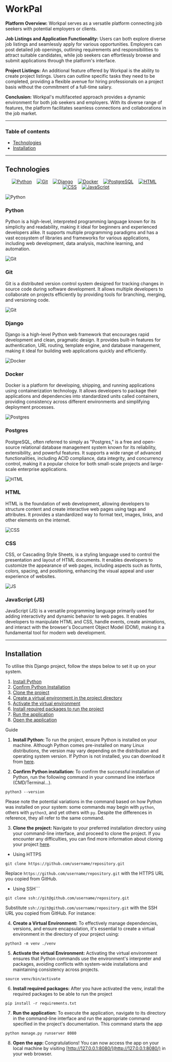 # WorkPal

**Platform Overview:** Workpal serves as a versatile platform connecting job seekers with potential employers or clients.

**Job Listings and Application Functionality:** Users can both explore diverse job listings and seamlessly apply for various opportunities. Employers can post detailed job openings, outlining requirements and responsibilities to attract suitable candidates, while job seekers can effortlessly browse and submit applications through the platform's interface.

**Project Listings:** An additional feature offered by Workpal is the ability to create project listings. Users can outline specific tasks they need to be completed, providing a flexible avenue for hiring professionals on a project basis without the commitment of a full-time salary.

**Conclusion:** Workpal's multifaceted approach provides a dynamic environment for both job seekers and employers. With its diverse range of features, the platform facilitates seamless connections and collaborations in the job market.

---
### Table of contents

* [Technologies](#technologies)
* [Installation](#installation)

---

<h2 id="section-id">Technologies</h2>

<p align="center">
    <a href="https://www.python.org"><img src="https://skillicons.dev/icons?i=python" alt="Python"></a>&nbsp;&nbsp;&nbsp;
    <a href="https://git-scm.com"><img src="https://skillicons.dev/icons?i=git" alt="Git"></a>&nbsp;&nbsp;&nbsp;
    <a href="https://www.djangoproject.com"><img src="https://skillicons.dev/icons?i=django" alt="Django"></a>&nbsp;&nbsp;&nbsp;
    <a href="https://www.docker.com"><img src="https://skillicons.dev/icons?i=docker" alt="Docker"></a>&nbsp;&nbsp;&nbsp;
    <a href="https://www.postgresql.org"><img src="https://skillicons.dev/icons?i=postgres" alt="PostgreSQL"></a>&nbsp;&nbsp;&nbsp;
    <a href="https://en.wikipedia.org/wiki/HTML"><img src="https://skillicons.dev/icons?i=html" alt="HTML"></a>&nbsp;&nbsp;&nbsp;
    <a href="https://bg.wikipedia.org/wiki/CSSj"><img src="https://skillicons.dev/icons?i=css" alt="CSS"></a>&nbsp;&nbsp;&nbsp;
    <a href="https://developer.mozilla.org/en-US/docs/Web/JavaScript"><img src="https://skillicons.dev/icons?i=js" alt="JavaScript"></a>
</p>


![Python](https://skillicons.dev/icons?i=python)

### Python

Python is a high-level, interpreted programming language known for its simplicity and readability, making it ideal for beginners and experienced developers alike. It supports multiple programming paradigms and has a vast ecosystem of libraries and frameworks for various applications, including web development, data analysis, machine learning, and automation.

![Git](https://skillicons.dev/icons?i=git)

### Git

Git is a distributed version control system designed for tracking changes in source code during software development. It allows multiple developers to collaborate on projects efficiently by providing tools for branching, merging, and versioning code.

![Git](https://skillicons.dev/icons?i=django)

### Django

Django is a high-level Python web framework that encourages rapid development and clean, pragmatic design. It provides built-in features for authentication, URL routing, template engine, and database management, making it ideal for building web applications quickly and efficiently.

![Docker](https://skillicons.dev/icons?i=docker)

### Docker

Docker is a platform for developing, shipping, and running applications using containerization technology. It allows developers to package their applications and dependencies into standardized units called containers, providing consistency across different environments and simplifying deployment processes.

![Postgres](https://skillicons.dev/icons?i=docker)

### Postgres

PostgreSQL, often referred to simply as "Postgres," is a free and open-source relational database management system known for its reliability, extensibility, and powerful features. It supports a wide range of advanced functionalities, including ACID compliance, data integrity, and concurrency control, making it a popular choice for both small-scale projects and large-scale enterprise applications.

![HTML](https://skillicons.dev/icons?i=HTML)

### HTML

HTML is the foundation of web development, allowing developers to structure content and create interactive web pages using tags and attributes. It provides a standardized way to format text, images, links, and other elements on the internet.

![CSS](https://skillicons.dev/icons?i=css)

### CSS

CSS, or Cascading Style Sheets, is a styling language used to control the presentation and layout of HTML documents. It enables developers to customize the appearance of web pages, including aspects such as fonts, colors, spacing, and positioning, enhancing the visual appeal and user experience of websites.

![JS](https://skillicons.dev/icons?i=js)

### JavaScript (JS)

JavaScript (JS) is a versatile programming language primarily used for adding interactivity and dynamic behavior to web pages. It enables developers to manipulate HTML and CSS, handle events, create animations, and interact with the browser's Document Object Model (DOM), making it a fundamental tool for modern web development.
 
---

<h2 id="installation">Installation</h2>

To utilise this Django project, follow the steps below to set it up on your system.

1. [Install Python](#installation-install-python)
2. [Confirm Python Installation](#installation-confirm-installation)
3. [Clone the project](#installation-clone-project)
4. [Create a virtual environment in the project directory](#installation-create-virtual-environment)
5. [Activate the virtual environment](#installation-activate-virtual-environment)
6. [Install required packages to run the project](#installation-required-packages)
7. [Run the application](#installation-run-application)
8. [Open the application](#installation-open-app)

Guide

1. <b id="installation-install-python">Install Python: </b> To run the project, ensure Python is installed on your machine. Although Python comes pre-installed on many Linux distributions, the version may vary depending on the distribution and operating system version. If Python is not installed, you can download it from [here](https://www.python.org/downloads/).

2. <b id="installation-confirm-installation"> Confirm Python installation: </b> To confirm the successful installation of Python, run the following command in your command line interface (CMD/Terminal...). 

```
python3 --version
```

Please note the potential variations in the command based on how Python was installed on your system: some commands may begin with `python`, others with `python3`, and yet others with `py`. Despite the differences in reference, they all refer to the same command.

3. <b id="installation-clone-project">Clone the project:</b> Navigate to your preferred installation directory using your command-line interface, and proceed to clone the project. If you encounter any difficulties, you can find more information about cloning your project [here](https://docs.github.com/en/repositories/creating-and-managing-repositories/cloning-a-repository).

* Using HTTPS

```
git clone https://github.com/username/repository.git
```

Replace `https://github.com/username/repository.git` with the HTTPS URL you copied from GitHub.

* Using SSH```

```
git clone ssh://git@github.com/username/repository.git
```

Substitute `ssh://git@github.com/username/repository.git` with the SSH URL you copied from GitHub. For instance:

4. <b id="installation-create-virtual-environment">Create a Virtual Environment:</b> To effectively manage dependencies, versions, and ensure encapsulation, it's essential to create a virtual environment in the directory of your project using:

```
python3 -m venv ./venv
```

5. <b id="installation-activate-virtual-environment">Activate the virtual Environment:</b> Activating the virtual environment ensures that Python commands use the environment's interpreter and packages, avoiding conflicts with system-wide installations and maintaining consistency across projects.

```
source venv/bin/activate
```

6. <b id="installation-required-packages">Install required packages:</b> After you have activated the venv, install the required packages to be able to run the project

```
pip install -r requirements.txt
```

7. <b id="installation-run-application">Run the application:</b> To execute the application, navigate to its directory in the command-line interface and run the appropriate command specified in the project's documentation. This command starts the app

```
python manage.py runserver 8080
```

8. <b id="installation-open-app">Open the app: </b>Congratulations! You can now access the app on your local machine by visiting [http://127.0.0.1:8080/](http://127.0.0.1:8080/) in your web browser.

